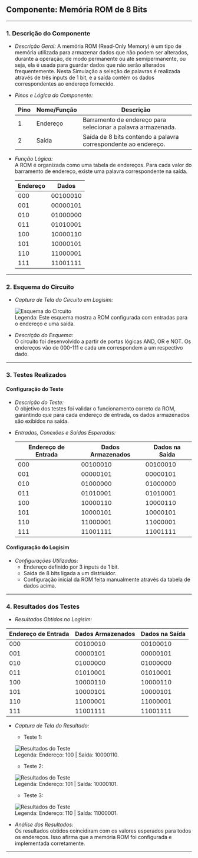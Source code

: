 ## Componente: Memória ROM de 8 Bits

---

### 1. Descrição do Componente

- *Descrição Geral:* A memória ROM (Read-Only Memory) é um tipo de memória utilizada para armazenar dados  que não podem ser alterados, durante a operação, de modo permanente ou até semipermanente, ou seja, ela é usada para guardar dados que não serão alterados frequentemente. Nesta Simulação a seleção de palavras é realizada através de três inputs de 1 bit, e a saída contém os dados correspondentes ao endereço fornecido.

- *Pinos e Lógica do Componente:*  

  | Pino | Nome/Função           | Descrição                                                   |
  |------|-----------------------|-----------------------------------------------------------|
  | 1    | Endereço           | Barramento de endereço para selecionar a palavra armazenada. |
  | 2    | Saída              | Saída de 8 bits contendo a palavra correspondente ao endereço. |
  
  

- *Função Lógica:*  
  A ROM é organizada como uma tabela de endereços. Para cada valor do barramento de endereço, existe uma palavra correspondente na saída.

  | Endereço| Dados     |
  |---------|-----------|
  | 000     | 00100010  |
  | 001     | 00000101  |
  | 010     | 01000000  |
  | 011     | 01010001  |
  | 100     | 10000110  |
  | 101     | 10000101  |
  | 110     | 11000001  |
  | 111     | 11001111  |
  
---

### 2. Esquema do Circuito

- *Captura de Tela do Circuito em Logisim:*
  
  ![Esquema do Circuito](Imagens/ROM_circuito_completo.png)  
  Legenda: Este esquema mostra a ROM configurada com entradas para o endereço e uma saída.
  
- *Descrição do Esquema:*  
  O circuito foi desenvolvido a partir de portas lógicas AND, OR e NOT. Os endereços vão de 000-111 e cada um correspondem a um respectivo dado.

---

### 3. Testes Realizados

#### Configuração do Teste

- *Descrição do Teste:*  
  O objetivo dos testes foi validar o funcionamento correto da ROM, garantindo que para cada endereço de entrada, os dados armazenados são exibidos na saída.

- *Entradas, Conexões e Saídas Esperadas:*  
  
  | Endereço de Entrada | Dados Armazenados  | Dados na Saída  |
  |---------------------|--------------------|-----------------|
  | 000                 | 00100010           | 00100010        |
  | 001                 | 00000101           | 00000101        |
  | 010                 | 01000000           | 01000000        |
  | 011                 | 01010001           | 01010001        |
  | 100                 | 10000110           | 10000110        |
  | 101                 | 10000101           | 10000101        |
  | 110                 | 11000001           | 11000001        |
  | 111                 | 11001111           | 11001111        |
  

#### Configuração do Logisim

- *Configurações Utilizadas:*  
  - Endereço definido por 3 inputs de 1 bit.  
  - Saída de 8 bits ligada a um distriuidor.  
  - Configuração inicial da ROM feita manualmente através da tabela de dados acima.  

---

### 4. Resultados dos Testes

- *Resultados Obtidos no Logisim:*  

| Endereço de Entrada | Dados Armazenados  | Dados na Saída  |
  |---------------------|--------------------|-----------------|
  | 000                 | 00100010           | 00100010        |
  | 001                 | 00000101           | 00000101        |
  | 010                 | 01000000           | 01000000        |
  | 011                 | 01010001           | 01010001        |
  | 100                 | 10000110           | 10000110        |
  | 101                 | 10000101           | 10000101        |
  | 110                 | 11000001           | 11000001        |
  | 111                 | 11001111           | 11001111        |

- *Captura de Tela do Resultado:*

  - Teste 1:   
  
  ![Resultados do Teste](Imagens/ROM_teste1.png)  
  Legenda: Endereço: 100 | Saída: 10000110.
  
  - Teste 2:   
  
  ![Resultados do Teste](Imagens/ROM_teste2.png)  
  Legenda: Endereço: 101 | Saída: 10000101.
  
  - Teste 3:   
  
  ![Resultados do Teste](Imagens/ROM_teste3.png)  
  Legenda: Endereço: 110 | Saída: 11000001.

- *Análise dos Resultados:*  
  Os resultados obtidos coincidiram com os valores esperados para todos os endereços. Isso afirma que a memória ROM foi configurada e implementada corretamente.

---